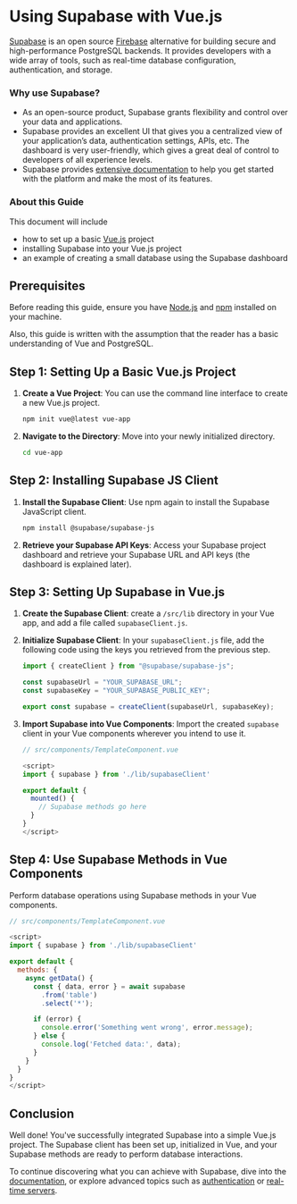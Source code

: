 # Using Supabase with Vue.js

[Supabase](https://supabase.com) is an open source [Firebase](https://firebase.google.com/) alternative for building secure and high-performance PostgreSQL backends. It provides developers with a wide array of tools, such as real-time database configuration, authentication, and storage.

### Why use Supabase?

- As an open-source product, Supabase grants flexibility and control over your data and applications.
- Supabase provides an excellent UI that gives you a centralized view of your application’s data, authentication settings, APIs, etc. The dashboard is very user-friendly, which gives a great deal of control to developers of all experience levels.
- Supabase provides [extensive documentation](https://supabase.com/docs) to help you get started with the platform and make the most of its features.

### About this Guide

This document will include

- how to set up a basic [Vue.js](https://vuejs.org/) project
- installing Supabase into your Vue.js project
- an example of creating a small database using the Supabase dashboard

## Prerequisites

Before reading this guide, ensure you have [Node.js](https://nodejs.org/en/) and [npm](https://www.npmjs.com/) installed on your machine.

Also, this guide is written with the assumption that the reader has a basic understanding of Vue and PostgreSQL.

## Step 1: Setting Up a Basic Vue.js Project

1. **Create a Vue Project**: You can use the command line interface to create a new Vue.js project.

   ```bash
   npm init vue@latest vue-app
   ```

2. **Navigate to the Directory**: Move into your newly initialized directory.
   ```bash
   cd vue-app
   ```

## Step 2: Installing Supabase JS Client

1. **Install the Supabase Client**: Use npm again to install the Supabase JavaScript client.

   ```bash
   npm install @supabase/supabase-js
   ```

2. **Retrieve your Supabase API Keys**: Access your Supabase project dashboard and retrieve your Supabase URL and API keys (the dashboard is explained later).

## Step 3: Setting Up Supabase in Vue.js

1. **Create the Supabase Client**: create a `/src/lib` directory in your Vue app, and add a file called `supabaseClient.js`.

2. **Initialize Supabase Client**: In your `supabaseClient.js` file, add the following code using the keys you retrieved from the previous step.

   ```javascript
   import { createClient } from "@supabase/supabase-js";

   const supabaseUrl = "YOUR_SUPABASE_URL";
   const supabaseKey = "YOUR_SUPABASE_PUBLIC_KEY";

   export const supabase = createClient(supabaseUrl, supabaseKey);
   ```

3. **Import Supabase into Vue Components**: Import the created `supabase` client in your Vue components wherever you intend to use it.

   ```javascript
   // src/components/TemplateComponent.vue

   <script>
   import { supabase } from './lib/supabaseClient'

   export default {
     mounted() {
       // Supabase methods go here
     }
   }
   </script>
   ```

## Step 4: Use Supabase Methods in Vue Components

Perform database operations using Supabase methods in your Vue components.

```javascript
// src/components/TemplateComponent.vue

<script>
import { supabase } from './lib/supabaseClient'

export default {
  methods: {
    async getData() {
      const { data, error } = await supabase
        .from('table')
        .select('*');

      if (error) {
        console.error('Something went wrong', error.message);
      } else {
        console.log('Fetched data:', data);
      }
    }
  }
}
</script>
```

## Conclusion

Well done! You've successfully integrated Supabase into a simple Vue.js project. The Supabase client has been set up, initialized in Vue, and your Supabase methods are ready to perform database interactions.

To continue discovering what you can achieve with Supabase, dive into the [documentation](https://supabase.com/docs/guides/getting-started/features), or explore advanced topics such as [authentication](https://supabase.com/docs/guides/auth) or [real-time servers](https://supabase.com/docs/guides/realtime).
